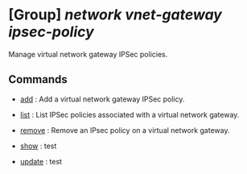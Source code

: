# [Group] _network vnet-gateway ipsec-policy_

Manage virtual network gateway IPSec policies.

## Commands

- [add](/Commands/network/vnet-gateway/ipsec-policy/_add.md)
: Add a virtual network gateway IPSec policy.

- [list](/Commands/network/vnet-gateway/ipsec-policy/_list.md)
: List IPSec policies associated with a virtual network gateway.

- [remove](/Commands/network/vnet-gateway/ipsec-policy/_remove.md)
: Remove an IPsec policy on a virtual network gateway.

- [show](/Commands/network/vnet-gateway/ipsec-policy/_show.md)
: test

- [update](/Commands/network/vnet-gateway/ipsec-policy/_update.md)
: test
